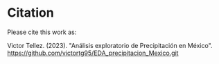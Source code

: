 # Citation

Please cite this work as:

Victor Tellez. (2023). "Análisis exploratorio de Precipitación en México". https://github.com/victortg95/EDA_precipitacion_Mexico.git